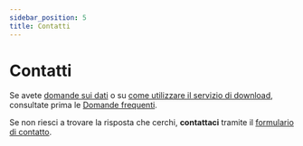 ```yaml
---
sidebar_position: 5
title: Contatti
---
```


# Contatti

Se avete [domande sui dati](/a-data-groundbased) o su [come utilizzare il servizio di download](/general/download), consultate prima le [Domande frequenti](/general/faq). 

Se non riesci a trovare la risposta che cerchi, **contattaci** tramite il [formulario di contatto](https://www.meteosvizzera.admin.ch/chi-siamo/contatto/formulario-di-contatto.html).
